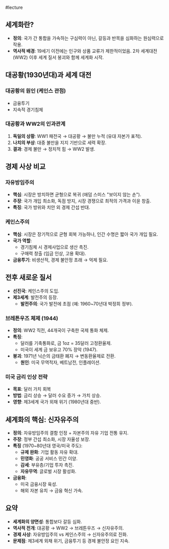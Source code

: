 #lecture 

## 세계화란?

- **정의**: 국가 간 통합을 가속하는 구심력이 아닌, 갈등과 반목을 심화하는 원심력으로 작용.
- **역사적 배경**: 19세기 이전에는 인구와 상품 교류가 제한적이었음. 2차 세계대전(WW2) 이후 세계 질서 붕괴와 함께 세계화 시작.

## 대공황(1930년대)과 세계 대전

### 대공황의 원인 (케인스 관점)

- 금융투기
- 지속적 경기침체

### 대공황과 WW2의 인과관계

1. **독일의 상황**: WW1 패전국 → 대공황 → 불만 누적 (유대 자본가 표적).
2. **나치의 부상**: 대중 불만을 지지 기반으로 세력 확장.
3. **결과**: 경제 불만 → 정치적 힘 → WW2 발생.

## 경제 사상 비교

### 자유방임주의

- **핵심**: 시장은 방치하면 균형으로 복귀 (애덤 스미스 "보이지 않는 손").
- **주장**: 국가 개입 최소화, 독점 방지, 시장 경쟁으로 최적의 가격과 이윤 창출.
- **특징**: 국가 방위와 치안 외 경제 간섭 반대.

### 케인스주의

- **핵심**: 시장은 장기적으로 균형 회복 가능하나, 인간 수명은 짧아 국가 개입 필요.
- **국가 역할**:
    - 경기침체 시 경제사업으로 생산 촉진.
    - 구매력 창출 (임금 인상, 고용 확대).
- **금융투기**: 비생산적, 경제 불안정 초래 → 억제 필요.

## 전후 새로운 질서

- **선진국**: 케인스주의 도입.
- **제3세계**: 발전주의 등장.
    - **발전주의**: 국가 발전에 초점 (예: 1960~70년대 박정희 정부).

### 브레튼우즈 체제 (1944)

- **정의**: WW2 직전, 44개국이 구축한 국제 통화 체제.
- **특징**:
    - 달러를 기축통화로, 금 1oz = 35달러 고정환율제.
    - 미국이 세계 금 보유고 70% 장악 (1947).
- **붕괴**: 1971년 닉슨의 금태환 폐지 → 변동환율제로 전환.
    - **원인**: 미국 무역적자, 베트남전, 인플레이션.

### 미국 금리 인상 전략

- **목표**: 달러 가치 회복
- **방법**: 금리 상승 → 달러 수요 증가 → 가치 상승.
- **영향**: 제3세계 국가 외채 위기 (1980년대 중반).

## 세계화의 핵심: 신자유주의

- **정의**: 자유방임주의 결함 인정 + 자본주의 자유 기업 전통 유지.
- **주장**: 정부 간섭 최소화, 시장 자율성 보장.
- **특징** (1970~80년대 영국/미국 주도):
    - **규제 완화**: 기업 활동 자유 확대.
    - **민영화**: 공공 서비스 민간 이양.
    - **감세**: 부유층/기업 투자 촉진.
    - **자유무역**: 글로벌 시장 활성화.
- **금융화**:
    - 미국 금융시장 육성.
    - 해외 자본 유치 → 금융 혁신 가속.

## 요약
- **세계화의 양면성**: 통합보다 갈등 심화.
- **역사적 전개**: 대공황 → WW2 → 브레튼우즈 → 신자유주의.
- **경제 사상**: 자유방임주의 vs 케인스주의 → 신자유주의로 진화.
- **문제점**: 제3세계 외채 위기, 금융투기 등 경제 불안정 요인 지속.